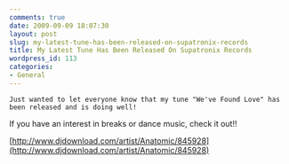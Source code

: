 ```yaml
---
comments: true
date: 2009-09-09 18:07:30
layout: post
slug: my-latest-tune-has-been-released-on-supatronix-records
title: My Latest Tune Has Been Released On Supatronix Records
wordpress_id: 113
categories:
- General
---
```



    Just wanted to let everyone know that my tune "We've Found Love" has been released and is doing well!  

If you have an interest in breaks or dance music, check it out!!

[http://www.djdownload.com/artist/Anatomic/845928](http://www.djdownload.com/artist/Anatomic/845928)


  
